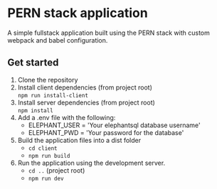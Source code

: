 # PERN stack application

A simple fullstack application built using the PERN stack with custom webpack and babel configuration.

## Get started

1. Clone the repository
2. Install client dependencies (from project root)  
   `npm run install-client`
3. Install server dependencies (from project root)  
   `npm install`
4. Add a .env file with the following:
   - ELEPHANT_USER = 'Your elephantsql database username'
   - ELEPHANT_PWD = 'Your password for the database'
5. Build the application files into a dist folder
   - `cd client`
   - `npm run build`
6. Run the application using the development server.
   - `cd ..` (project root)
   - `npm run dev`
